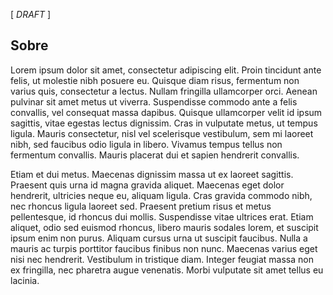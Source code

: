 [ _DRAFT_ ]

## Sobre

Lorem ipsum dolor sit amet, consectetur adipiscing elit. Proin tincidunt ante felis, ut molestie nibh posuere eu. Quisque diam risus, fermentum non varius quis, consectetur a lectus. Nullam fringilla ullamcorper orci. Aenean pulvinar sit amet metus ut viverra. Suspendisse commodo ante a felis convallis, vel consequat massa dapibus. Quisque ullamcorper velit id ipsum sagittis, vitae egestas lectus dignissim. Cras in vulputate metus, ut tempus ligula. Mauris consectetur, nisl vel scelerisque vestibulum, sem mi laoreet nibh, sed faucibus odio ligula in libero. Vivamus tempus tellus non fermentum convallis. Mauris placerat dui et sapien hendrerit convallis.

Etiam et dui metus. Maecenas dignissim massa ut ex laoreet sagittis. Praesent quis urna id magna gravida aliquet. Maecenas eget dolor hendrerit, ultricies neque eu, aliquam ligula. Cras gravida commodo nibh, nec rhoncus ligula laoreet sed. Praesent pretium risus et metus pellentesque, id rhoncus dui mollis. Suspendisse vitae ultrices erat. Etiam aliquet, odio sed euismod rhoncus, libero mauris sodales lorem, et suscipit ipsum enim non purus. Aliquam cursus urna ut suscipit faucibus. Nulla a mauris ac turpis porttitor faucibus finibus non nunc. Maecenas varius eget nisi nec hendrerit. Vestibulum in tristique diam. Integer feugiat massa non ex fringilla, nec pharetra augue venenatis. Morbi vulputate sit amet tellus eu lacinia.